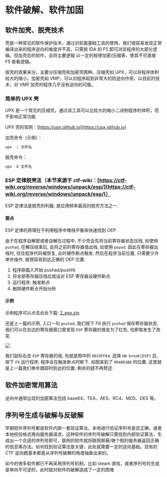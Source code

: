 # 软件破解、软件加固

## 软件加壳、脱壳技术

壳是一种常见的软件保护技术，通过对前面基础工具的使用，我们很容易发现正常编译出来的程序逆向的难度并不高，只需按 IDA 的 F5 即可浏览程序的大部分逻辑。但加壳后的软件，会将主要逻辑 以一定的规律加密/压缩等，使其不可直接 F5 查看逻辑。

按壳的效果来分，主要分压缩壳和加密壳两种。压缩壳如 UPX，可以将程序体积较大的缩小。加密壳如 VMP，可以对程序起到非常大的防逆向作用，以目前的技术，对 VMP 加壳的程序几乎没有逆向的可能。

### 简单的 UPX 壳

UPX 是一个常见的压缩壳，通过该工具可以比较大的缩小二进制程序的体积，而不影响正常功能

UPX 壳的官网：[https://upx.github.io](https://upx.github.io)

加壳命令（示例）：

```c
upx -1 文件名
```

脱壳命令：

```c
upx -d 文件名
```

### ESP 定律脱壳法（本节来源于 ctf-wiki：[https://ctf-wiki.org/reverse/windows/unpack/esp/](https://ctf-wiki.org/reverse/windows/unpack/esp/)）

ESP 定律法是脱壳的利器, 是应用频率最高的脱壳方法之一.

#### 要点

ESP 定律的原理在于利用程序中堆栈平衡来快速找到 OEP.

由于在程序自解密或者自解压过程中, 不少壳会先将当前寄存器状态压栈, 如使用 `pushad`, 在解压结束后, 会将之前的寄存器值出栈, 如使用 `popad`. 因此在寄存器出栈时, 往往程序代码被恢复, 此时硬件断点触发. 然后在程序当前位置, 只需要少许单步操作, 就很容易到达正确的 OEP 位置.

1. 程序刚载入开始 pushad/pushfd
2. 将全部寄存器压栈后就设对 ESP 寄存器设硬件断点
3. 运行程序, 触发断点
4. 删除硬件断点开始分析

#### 示例

示例程序可以点击此处下载: [2_esp.zip](https://github.com/ctf-wiki/ctf-challenges/blob/master/reverse/unpack/2_esp.zip)

还是上一篇的示例, 入口一句 `pushad`, 我们按下 F8 执行 `pushad` 保存寄存器状态, 我们可以在右边的寄存器窗口里发现 `ESP` 寄存器的值变为了红色, 也即值发生了改变.

![](https://cdn.xyxsw.site/boxcnJdWqlHmhlvB471dIGT4GEh.png)

我们鼠标右击 `ESP` 寄存器的值, 也就是图中的 `0019FF64`, 选择 `HW break[ESP]` 后, 按下 `F9` 运行程序, 程序会在触发断点时断下. 如图来到了 `0040D3B0` 的位置. 这里就是上一篇我们单步跟踪时到达的位置, 剩余的就不再赘述.

## 软件加密常用算法

逆向中通常出现的加密算法包括 base64、TEA、AES、RC4、MD5、DES 等。

## 序列号生成与破解与反破解

早期软件序列号都是软件内部一套验证算法，本地进行验证序列号是否正确，或者本地校验格式再向服务器请求。这种软件的序列号破解只需找到内部验证算法，生成出一个合适的序列号即可，联网的软件就将联网屏蔽/做个假的服务器返回正确的信息等办法。如何找到验证算法是关键，此处就需要一定的逆向基础。现有的 CTF 逆向题基本都是从序列号破解的角度抽象出来的。

如今的很多软件都已不再采用序列号机制，比如 steam 游戏，或者序列号的生成是单向不可逆的，此时就对软件的破解造成了一定的困难
